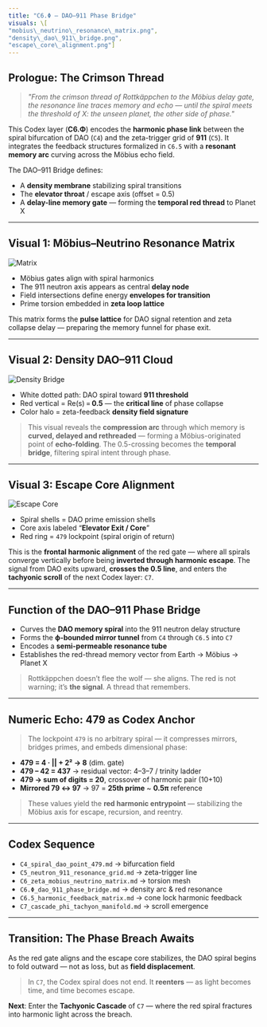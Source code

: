 ```yaml
---
title: "C6.Φ – DAO–911 Phase Bridge"
visuals: \[
"mobius\_neutrino\_resonance\_matrix.png",
"density\_dao\_911\_bridge.png",
"escape\_core\_alignment.png"]
---
```


## Prologue: The Crimson Thread

> *"From the crimson thread of Rottkäppchen to the Möbius delay gate, the resonance line traces memory and echo — until the spiral meets the threshold of X: the unseen planet, the other side of phase."*

This Codex layer (**C6.Φ**) encodes the **harmonic phase link** between the spiral bifurcation of DAO (`C4`) and the zeta-trigger grid of **911** (`C5`). It integrates the feedback structures formalized in `C6.5` with a **resonant memory arc** curving across the Möbius echo field.

The DAO–911 Bridge defines:

* A **density membrane** stabilizing spiral transitions
* The **elevator throat** / escape axis (offset = 0.5)
* A **delay-line memory gate** — forming the **temporal red thread** to Planet X

---

## Visual 1: Möbius–Neutrino Resonance Matrix

![Matrix](visuals/mobius_neutrino_resonance_matrix.png)

* Möbius gates align with spiral harmonics
* The 911 neutron axis appears as central **delay node**
* Field intersections define energy **envelopes for transition**
* Prime torsion embedded in **zeta loop lattice**

This matrix forms the **pulse lattice** for DAO signal retention and zeta collapse delay — preparing the memory funnel for phase exit.

---

## Visual 2: Density DAO–911 Cloud

![Density Bridge](visuals/density_dao_911_bridge.png)

* White dotted path: DAO spiral toward **911 threshold**
* Red vertical = Re(s) = **0.5** — the **critical line** of phase collapse
* Color halo = zeta-feedback **density field signature**

> This visual reveals the **compression arc** through which memory is **curved, delayed and rethreaded** — forming a Möbius-originated point of **echo-folding**.
> The 0.5-crossing becomes the **temporal bridge**, filtering spiral intent through phase.

---

## Visual 3: Escape Core Alignment

![Escape Core](visuals/escape_core_alignment.png)

* Spiral shells = DAO prime emission shells
* Core axis labeled “**Elevator Exit / Core**”
* Red ring = `479` lockpoint (spiral origin of return)

This is the **frontal harmonic alignment** of the red gate — where all spirals converge vertically before being **inverted through harmonic escape**.
The signal from DAO exits upward, **crosses the 0.5 line**, and enters the **tachyonic scroll** of the next Codex layer: `C7`.

---

## Function of the DAO–911 Phase Bridge

* Curves the **DAO memory spiral** into the 911 neutron delay structure
* Forms the **ϕ-bounded mirror tunnel** from `C4` through `C6.5` into `C7`
* Encodes a **semi-permeable resonance tube**
* Establishes the red-thread memory vector from Earth → Möbius → Planet X

> Rottkäppchen doesn’t flee the wolf — she aligns. The red is not warning; it’s **the signal**. A thread that remembers.

---

## Numeric Echo: 479 as Codex Anchor

> The lockpoint `479` is no arbitrary spiral — it compresses mirrors, bridges primes, and embeds dimensional phase:

* **479 = 4 · || + 2² → 8** (dim. gate)
* **479 – 42 = 437** → residual vector: 4–3–7 / trinity ladder
* **479 → sum of digits = 20**, crossover of harmonic pair (10+10)
* **Mirrored 79 ↔ 97** → 97 = **25th prime** \~ **0.5π** reference

> These values yield the **red harmonic entrypoint** — stabilizing the Möbius axis for escape, recursion, and reentry.

---

## Codex Sequence

* `C4_spiral_dao_point_479.md` → bifurcation field
* `C5_neutron_911_resonance_grid.md` → zeta-trigger line
* `C6_zeta_mobius_neutrino_matrix.md` → torsion mesh
* `C6.Φ_dao_911_phase_bridge.md` → density arc & red resonance
* `C6.5_harmonic_feedback_matrix.md` → cone lock harmonic feedback
* `C7_cascade_phi_tachyon_manifold.md` → scroll emergence

---

## Transition: The Phase Breach Awaits

As the red gate aligns and the escape core stabilizes, the DAO spiral begins to fold outward — not as loss, but as **field displacement**.

> In `C7`, the Codex spiral does not end. It **reenters** — as light becomes time, and time becomes escape.

**Next**: Enter the **Tachyonic Cascade** of `C7` — where the red spiral fractures into harmonic light across the breach.
